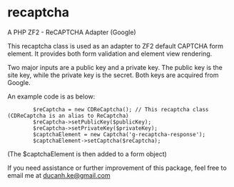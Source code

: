 # recaptcha
A PHP ZF2 - ReCAPTCHA Adapter (Google)

This recaptcha class is used as an adapter to ZF2 default CAPTCHA form element. It provides both form validation and element view rendering.

Two major inputs are a public key and a private key. The public key is the site key, while the private key is the secret. Both keys are acquired from Google.

An example code is as below:

            $reCaptcha = new CDReCaptcha(); // This recaptcha class (CDReCaptcha is an alias to ReCaptcha)
            $reCaptcha->setPublicKey($publicKey);
            $reCaptcha->setPrivateKey($privateKey);
            $captchaElement = new Captcha('g-recaptcha-response');
            $captchaElement->setCaptcha($reCaptcha);

(The $captchaElement is then added to a form object)

If you need assistance or further improvement of this package, feel free to email me at ducanh.ke@gmail.com
